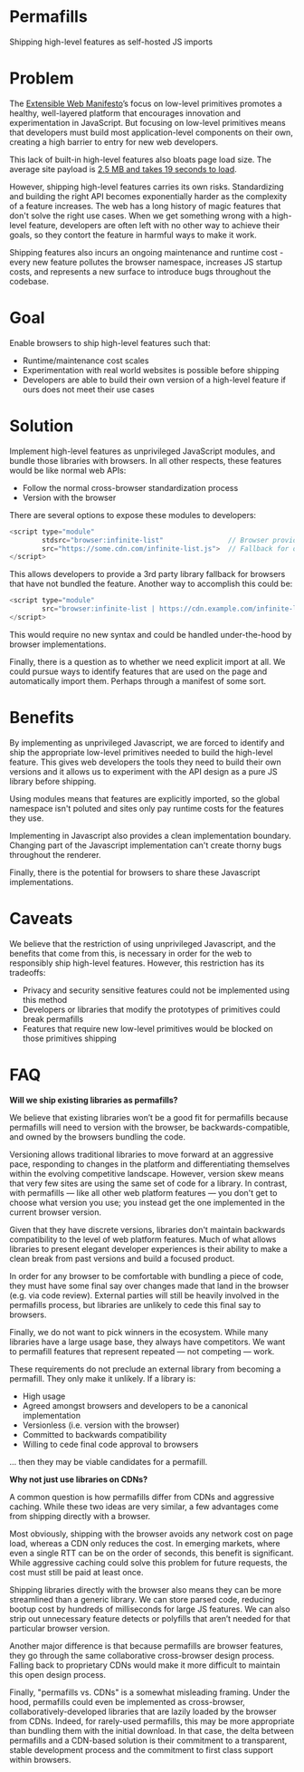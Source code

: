 # Permafills
Shipping high-level features as self-hosted JS imports

# Problem
The [Extensible Web Manifesto](https://extensiblewebmanifesto.org/)’s focus on low-level primitives promotes a healthy, well-layered platform that encourages innovation and experimentation in JavaScript. But focusing on low-level primitives means that developers must build most application-level components on their own, creating a high barrier to entry for new web developers. 

This lack of built-in high-level features also bloats page load size. The average site payload is [2.5 MB and takes 19 seconds to load](https://www.doubleclickbygoogle.com/articles/mobile-speed-matters/).

However, shipping high-level features carries its own risks. Standardizing and building the right API becomes exponentially harder as the complexity of a feature increases. The web has a long history of magic features that don't solve the right use cases. When we get something wrong with a high-level feature, developers are often left with no other way to achieve their goals, so they contort the feature in harmful ways to make it work.

Shipping features also incurs an ongoing maintenance and runtime cost - every new feature pollutes the browser namespace, increases JS startup costs, and represents a new surface to introduce bugs throughout the codebase.

# Goal
Enable browsers to ship high-level features such that:

- Runtime/maintenance cost scales
- Experimentation with real world websites is possible before shipping
- Developers are able to build their own version of a high-level feature if ours does not meet their use cases

# Solution
Implement high-level features as unprivileged JavaScript modules, and bundle those libraries with browsers. In all other respects, these features would be like normal web APIs: 

- Follow the normal cross-browser standardization process
- Version with the browser

There are several options to expose these modules to developers:

```javascript
<script type="module" 
        stdsrc="browser:infinite-list"                // Browser provided script
        src="https://some.cdn.com/infinite-list.js">  // Fallback for older browsers
</script>
```

This allows developers to provide a 3rd party library fallback for browsers that have not bundled the feature. Another way to accomplish this could be:

```javascript
<script type="module" 
        src="browser:infinite-list | https://cdn.example.com/infinite-list.js">
</script>
```

This would require no new syntax and could be handled under-the-hood by browser implementations.

Finally, there is a question as to whether we need explicit import at all. We could pursue ways to identify features that are used on the page and automatically import them. Perhaps through a manifest of some sort.

# Benefits
By implementing as unprivileged Javascript, we are forced to identify and ship the appropriate low-level primitives needed to build the high-level feature. This gives web developers the tools they need to build their own versions and it allows us to experiment with the API design as a pure JS library before shipping.

Using modules means that features are explicitly imported, so the global namespace isn't poluted and sites only pay runtime costs for the features they use.

Implementing in Javascript also provides a clean implementation boundary. Changing part of the Javascript implementation can't create thorny bugs throughout the renderer.

Finally, there is the potential for browsers to share these Javascript implementations. 

# Caveats
We believe that the restriction of using unprivileged Javascript, and the benefits that come from this, is necessary in order for the web to responsibly ship high-level features. However, this restriction has its tradeoffs:

- Privacy and security sensitive features could not be implemented using this method
- Developers or libraries that modify the prototypes of primitives could break permafills
- Features that require new low-level primitives would be blocked on those primitives shipping

# FAQ
__Will we ship existing libraries as permafills?__

We believe that existing libraries won’t be a good fit for permafills because permafills will need to version with the browser, be backwards-compatible, and owned by the browsers bundling the code.

Versioning allows traditional libraries to move forward at an aggressive pace, responding to changes in the platform and differentiating themselves within the evolving competitive landscape. However, version skew means that very few sites are using the same set of code for a library. In contrast, with permafills — like all other web platform features — you don't get to choose what version you use; you instead get the one implemented in the current browser version.

Given that they have discrete versions, libraries don't maintain backwards compatibility to the level of web platform features. Much of what allows libraries to present elegant developer experiences is their ability to make a clean break from past versions and build a focused product.

In order for any browser to be comfortable with bundling a piece of code, they must have some final say over changes made that land in the browser (e.g. via code review). External parties will still be heavily involved in the permafills process, but libraries are unlikely to cede this final say to browsers.

Finally, we do not want to pick winners in the ecosystem. While many libraries have a large usage base, they always have competitors. We want to permafill features that represent repeated — not competing — work.

These requirements do not preclude an external library from becoming a permafill. They only make it unlikely. If a library is:

- High usage
- Agreed amongst browsers and developers to be a canonical implementation
- Versionless (i.e. version with the browser)
- Committed to backwards compatibility 
- Willing to cede final code approval to browsers 

… then they may be viable candidates for a permafill. 

__Why not just use libraries on CDNs?__

A common question is how permafills differ from CDNs and aggressive caching. While these two ideas are very similar, a few advantages come from shipping directly with a browser.

Most obviously, shipping with the browser avoids any network cost on page load, whereas a CDN only reduces the cost. In emerging markets, where even a single RTT can be on the order of seconds, this benefit is significant. While aggressive caching could solve this problem for future requests, the cost must still be paid at least once.

Shipping libraries directly with the browser also means they can be more streamlined than a generic library. We can store parsed code, reducing bootup cost by hundreds of milliseconds for large JS features. We can also strip out unnecessary feature detects or polyfills that aren’t needed for that particular browser version.

Another major difference is that because permafills are browser features, they go through the same collaborative cross-browser design process. Falling back to proprietary CDNs would make it more difficult to maintain this open design process.

Finally, "permafills vs. CDNs" is a somewhat misleading framing. Under the hood, permafills could even be implemented as cross-browser, collaboratively-developed libraries that are lazily loaded by the browser from CDNs. Indeed, for rarely-used permafills, this may be more appropriate than bundling them with the initial download. In that case, the delta between permafills and a CDN-based solution is their commitment to a transparent, stable development process and the commitment to first class support within browsers.

